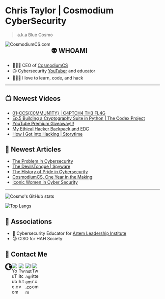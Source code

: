 # Chris Taylor | Cosmodium CyberSecurity
> a.k.a Blue Cosmo

[<img align="left" alt="CosmodiumCS.com" width="150px" src="https://static.wixstatic.com/media/1a48ab_3abeb327b98e4f2ba02edbc42027e9e4~mv2.jpg/v1/fill/w_250,h_250,al_c,q_80,usm_0.66_1.00_0.01/DSC_1486_edited.webp"/>][website]

## 👽 WHOAMI
- 👨🏽‍💼 CEO of [CosmodiumCS][website]
- 📺 Cybersecurity [YouTuber][youtube] and educator
- 👨🏽‍💻 I love to learn, code, and hack

---
## 📺 Newest Videos
<!-- YOUTUBE:START -->
- [01-CCS{C0MMUN1TY} | C4PTCH4 TH3 FL4G](https://www.youtube.com/watch?v=rM5sYCn1Z8w)
- [Ep.5 Building a Cryptography Suite in Python | The Codex Project](https://www.youtube.com/watch?v=lz0VqVgQ1ek)
- [YouTube Premium Giveaway!!!](https://www.youtube.com/watch?v=3P86P3tKzaE)
- [My Ethical Hacker Backpack and EDC](https://www.youtube.com/watch?v=ETMHHvRrH5A)
- [How I Got Into Hacking | Storytime](https://www.youtube.com/watch?v=DpTv_c19cj4)
<!-- YOUTUBE:END -->

## 📗 Newest Articles
<!-- BLOG-POST-LIST:START -->
- [The Problem in Cybersecurity](https://www.cosmodiumcs.com/post/the-problem-in-cybersecurity)
- [The DevilsTongue | Spyware](https://www.cosmodiumcs.com/post/the-devilstongue-spyware)
- [The History of Pride in Cybersecurity](https://www.cosmodiumcs.com/post/the-history-of-pride-in-cybersecurity)
- [CosmodiumCS, One Year in the Making](https://www.cosmodiumcs.com/post/cosmodiumcs-one-year-in-the-making)
- [Iconic Women in Cyber Security](https://www.cosmodiumcs.com/post/iconic-women-in-cyber-security)
<!-- BLOG-POST-LIST:END -->
---

<!-- GitHub StatCard-->
![Cosmo's GitHub stats](https://github-readme-stats.vercel.app/api?username=CosmodiumCS&show_icons=true&theme=dark)

<!-- Top Languages Card -->
[![Top Langs](https://github-readme-stats.vercel.app/api/top-langs/?username=CosmodiumCS&theme=dark)](https://github.com/anuraghazra/github-readme-stats)

## 🤝 Associations
- 🏫 Cybersecurity Educator for [Artem Leadership Institute](https://www.artemleaders.com/)
- 😈 CISO for HAH Society

## 🤙 Contact Me
[<img align="left" alt="CosmodiumCS.com" width="22px" src="https://raw.githubusercontent.com/iconic/open-iconic/master/svg/globe.svg"/>][website]
[<img align="left" alt="YouTube.com" width="22px" src="https://cdn.jsdelivr.net/npm/simple-icons@v3/icons/youtube.svg"/>][youtube]
[<img align="left" alt="Twitch.tv" width="22px" src="https://cdn.jsdelivr.net/npm/simple-icons@v3/icons/twitch.svg"/>][twitch]
[<img align="left" alt="Instagram.com" width="22px" src="https://cdn.jsdelivr.net/npm/simple-icons@v3/icons/instagram.svg"/>][instagram]
[<img align="left" alt="Twitter.com" width="22px" src="https://cdn.jsdelivr.net/npm/simple-icons@v3/icons/twitter.svg"/>][twitter]

<!-- Variables -->
[website]: https://www.cosmodiumcs.com
[youtube]: https://www.youtube.com/c/CosmodiumCS
[twitch]: https://www.twitch.tv/cosmodiumcs
[instagram]: https://www.instagram.com/cosmodium.cs/
[twitter]: https://www.twitter.com/CosmodiumCS
